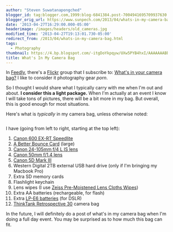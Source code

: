 ```yaml
---
author: "Steven Suwatanapongched"
blogger_id: tag:blogger.com,1999:blog-6841384.post-7004941695709937630
blogger_orig_url: https://www.sunpech.com/2013/04/whats-in-my-camera-bag.html
date: '2013-04-27T16:29:00.000-05:00'
headerimage: /images/headers/old_cameras.jpg
modified_time: '2013-04-27T19:13:01.730-05:00'
redirect_from: /2013/04/whats-in-my-camera-bag.html
tags:
  - Photography
thumbnail: https://4.bp.blogspot.com/-itgDoYkpqyw/UXw5PYB4hxI/AAAAAAABbvo/f3YFiG4A5XA/s800/IMG_20130427_134020.jpg
title: What's In My Camera Bag
---
```



In <a href="https://www.feedly.com/">Feedly</a>, there's a <a href="https://www.flickr.com/">Flickr</a> group that I subscribe to: <a href="https://www.flickr.com/groups/camerabag/pool/">What's in your camera bag?</a> I like to consider it photography gear <i>porn</i>.

So I thought I would share what I typically carry with me when I'm out and about. <b>I consider this a light package.</b> When I'm actually at an event I know I will take tons of pictures, there will be a bit more in my bag. But overall, this is good enough for most situations.

Here's what is <i>typically</i> in my camera bag, unless otherwise noted:

<img   border="0"  src="https://4.bp.blogspot.com/-itgDoYkpqyw/UXw5PYB4hxI/AAAAAAABbvo/f3YFiG4A5XA/s400/IMG_20130427_134020.jpg" alt=""  />

I have (going from left to right, starting at the top left):

<ol>
  <li><a href="https://www.amazon.com/gp/product/B007FH1KX2/ref=as_li_ss_tl?ie=UTF8&amp;camp=1789&amp;creative=390957&amp;creativeASIN=B007FH1KX2&amp;linkCode=as2&amp;tag=sunpech-20">Canon 600 EX-RT Speedlite</a></li>
  <li><a href="https://abetterbouncecard.com/">A Better Bounce Card</a> (large)</li>
  <li><a href="https://www.amazon.com/gp/product/B000B84KAW/ref=as_li_ss_tl?ie=UTF8&amp;camp=1789&amp;creative=390957&amp;creativeASIN=B000B84KAW&amp;linkCode=as2&amp;tag=sunpech-20">Canon 24-105mm f/4 L IS lens</a></li>
  <li><a href="https://www.amazon.com/gp/product/B00009XVCZ/ref=as_li_ss_tl?ie=UTF8&amp;camp=1789&amp;creative=390957&amp;creativeASIN=B00009XVCZ&amp;linkCode=as2&amp;tag=sunpech-20">Canon 50mm f/1.4 lens</a></li>
  <li><a href="https://www.amazon.com/gp/product/B007FGYZFI/ref=as_li_ss_tl?ie=UTF8&amp;camp=1789&amp;creative=390957&amp;creativeASIN=B007FGYZFI&amp;linkCode=as2&amp;tag=sunpech-20">Canon 5D Mark III</a></li>
  <li>Western Digital 2TB external USB hard drive (only if I'm bringing my Macbook Pro)</li>
  <li>Extra SD memory cards</li>
  <li>Flashlight keychain</li>
  <li>Lens wipes (I use <a href="https://www.amazon.com/gp/product/B0030E4UIQ/ref=as_li_ss_tl?ie=UTF8&amp;camp=1789&amp;creative=390957&amp;creativeASIN=B0030E4UIQ&amp;linkCode=as2&amp;tag=sunpech-20">Zeiss Pre-Moistened Lens Cloths Wipes</a>)</li>
  <li>Extra AA batteries (rechargeable, for flash)</li>
  <li>Extra <a href="https://www.amazon.com/gp/product/B005DEHVC8/ref=as_li_ss_tl?ie=UTF8&amp;camp=1789&amp;creative=390957&amp;creativeASIN=B005DEHVC8&amp;linkCode=as2&amp;tag=sunpech-20">LP-E6 batteries</a> (for DSLR)</li>
  <li><a href="https://www.amazon.com/gp/product/B0039ZJ15I/ref=as_li_ss_tl?ie=UTF8&amp;camp=1789&amp;creative=390957&amp;creativeASIN=B0039ZJ15I&amp;linkCode=as2&amp;tag=sunpech-20">ThinkTank Retrospective 30</a> camera bag</li>
</ol>

In the future, I will definitely do a post of what's in my camera bag when I'm doing a full day event. You may be surprised as to how much this bag can fit.